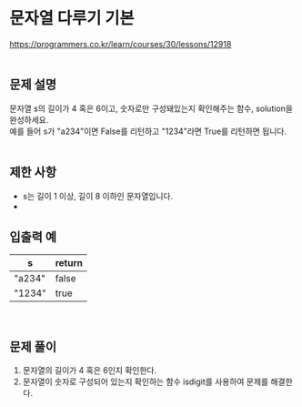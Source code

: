    
</br>

# 문자열 다루기 기본

https://programmers.co.kr/learn/courses/30/lessons/12918   
</br>

## 문제 설명
문자열 s의 길이가 4 혹은 6이고, 숫자로만 구성돼있는지 확인해주는 함수, solution을 완성하세요.   
예를 들어 s가 "a234"이면 False를 리턴하고 "1234"라면 True를 리턴하면 됩니다.   
</br>

## 제한 사항
* s는 길이 1 이상, 길이 8 이하인 문자열입니다.   
* </br>

## 입출력 예
s|return
---|---|
"a234"|false
"1234"|true
</br>

## 문제 풀이
1. 문자열의 길이가 4 혹은 6인지 확인한다.
2. 문자열이 숫자로 구성되어 있는지 확인하는 함수 isdigit를 사용하여 문제를 해결한다.
</br>
